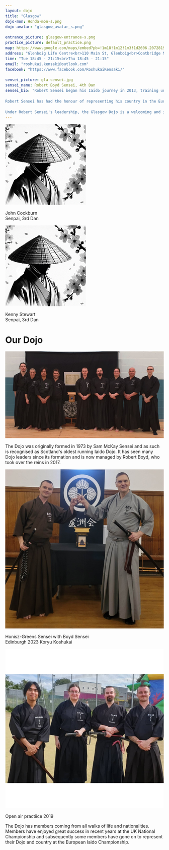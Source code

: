 ```yaml
---
layout: dojo
title: "Glasgow"
dojo-mon: Honda-mon-s.png
dojo-avatar: "glasgow_avatar_s.png"

entrance_picture: glasgow-entrance-s.png
practice_picture: default_practice.png
map: https://www.google.com/maps/embed?pb=!1m18!1m12!1m3!1d2606.2072819244663!2d-4.054520318975526!3d55.893609516344505!2m3!1f0!2f0!3f0!3m2!1i1024!2i768!4f13.1!3m3!1m2!1s0x48886bdb9ee52901%3A0xb14e3acd063eefc3!2sGlenboig%20Life%20Centre!5e1!3m2!1sen!2suk!4v1708820285428!5m2!1sen!2suk
address: "Glenboig Life Centre<br>110 Main St, Glenboig<br>Coatbridge ML5 2RD"
time: "Tue 18:45 - 21:15<br>Thu 18:45 - 21:15"
email: "roshukai.kensaki@outlook.com"
facebook: "https://www.facebook.com/RoshukaiKensaki/"

sensei_picture: gla-sensei.jpg
sensei_name: Robert Boyd Sensei, 4th Dan
sensei_bio: "Robert Sensei began his Iaido journey in 2013, training under Sensei Thomas Peebles at the Glasgow Kensaki Dojo, a venerable institution established in 1973. His tutelage under Sensei Peebles continued until the latter's unexpected retirement. In 2019, Robert Sensei's martial arts path took a new direction as he became a pupil of John Honisz-Greens Sensei. Embracing and adhering to his mentor's teachings, Robert Sensei also integrated his Glasgow Dojo and its students into the distinguished Tokyo Adachi Roshukai group. His dedication to Iaido has led him to Japan, where he trained under the esteemed Honda Masayoshi Jushin Sensei.<br><br>

Robert Sensei has had the honour of representing his country in the European Iaido championships, competing in Italy (2017) and Poland (2018) as part of the Great Britain Iaido squad. These international competitions were not only a testament to his skill and dedication but also a profound honour. Furthermore, Robert Sensei has consistently excelled at national-level Iaido taikais, achieving medal positions in each event he has participated in.<br><br>

Under Robert Sensei's leadership, the Glasgow Dojo is a welcoming and inclusive community, drawing members from around the world. Holding a BKA Level 1 coaching certification, Robert Sensei is committed to creating an environment that promotes learning and development, ensuring the Dojo remains a bastion for Iaido enthusiasts from diverse backgrounds."
---
```

<div class="grid-senpai">
  <div class="senpai-item">
    <img class="teacher-img" src="../assets/images/dojos/avatar_default_m_s.png" alt="John Cockburn Senpai">
    <p>John Cockburn<br>Senpai, 3rd Dan</p>
  </div>
  <div class="senpai-item">
    <img class="teacher-img" src="../assets/images/dojos/avatar_default_m_s.png" alt="Kenny Stewart Senpai">
    <p>Kenny Stewart<br>Senpai, 3rd Dan</p>
  </div>
</div>

# Our Dojo

<div class="image-container single-image-container">
    <img src="../assets/images/dojos/Glasgow-group.jpg" alt="Glasgow group pic">
</div>

The Dojo was originally formed in 1973 by Sam McKay Sensei and as such is recognised as Scotland's oldest running Iaido Dojo. It has seen many Dojo leaders since its formation and is now managed by Robert Boyd, who took over the reins in 2017.

<div class="image-container grid-image-container">
    <div class="image-with-caption-item">
        <img src="../assets/images/dojos/john-and-robert-senseis.jpg" alt="Honisz-Greens Sensei with Boyd sensei - Edinburgh 2023 Koryu Koshukai">
        <p>Honisz-Greens Sensei with Boyd Sensei<br> Edinburgh 2023 Koryu Koshukai</p>
    </div>
    <div class="image-with-caption-item">
        <img src="../assets/images/dojos/Glasgow-summer19.jpg" alt="Glasgow summer 2019">
        <p>Open air practiice 2019</p>
    </div>
</div>

The Dojo has members coming from all walks of life and nationalities. Members have enjoyed great success in recent years at the UK National Championship and subsequently some members have gone on to represent their Dojo and country at the European Iaido Championship.